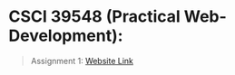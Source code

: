 # CSCI 39548 (Practical Web-Development):
>Assignment 1: [Website Link](https://evantopian.github.io/CSCI%2039548/Assignment1/Index.html)